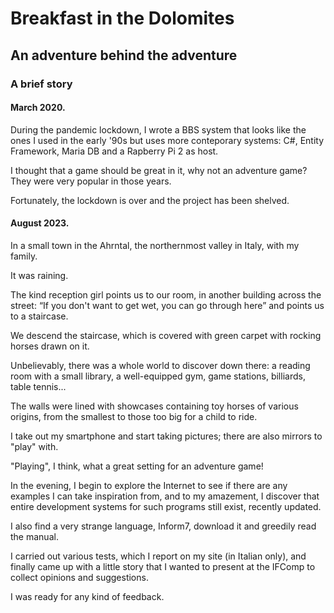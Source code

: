 # Breakfast in the Dolomites
## An adventure behind the adventure

### A brief story

#### March 2020.

During the pandemic lockdown, I wrote a BBS system that looks like the ones I used in the early '90s but uses more conteporary systems: 
C#, Entity Framework, Maria DB and a Rapberry Pi 2 as host.

I thought that a game should be great in it, why not an adventure game? 
They were very popular in those years.

Fortunately, the lockdown is over and the project has been shelved.

#### August 2023.

In a small town in the Ahrntal, the northernmost valley in Italy, with my family.

It was raining.

The kind reception girl points us to our room, in another building across the street:
“If you don't want to get wet, you can go through here” and points us to a staircase.

We descend the staircase, which is covered with green carpet with rocking horses drawn on it.

Unbelievably, there was a whole world to discover down there: a reading room with a small library, 
a well-equipped gym, game stations, billiards, table tennis...

The walls were lined with showcases containing toy horses of various origins, 
from the smallest to those too big for a child to ride.

I take out my smartphone and start taking pictures; there are also mirrors to "play" with.

"Playing", I think, what a great setting for an adventure game!

In the evening, I begin to explore the Internet to see if there are any examples I can take inspiration from, 
and to my amazement, I discover that entire development systems for such programs still exist, recently updated.

I also find a very strange language, Inform7, download it and greedily read the manual.

I carried out various tests, which I report on my site (in Italian only), 
and finally came up with a little story that I wanted to present at the IFComp to collect opinions and suggestions.

I was ready for any kind of feedback.
